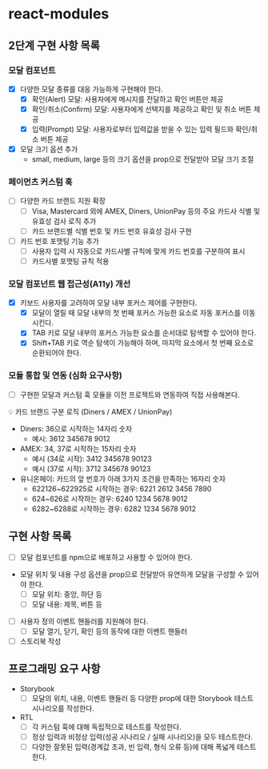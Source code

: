 # react-modules

## 2단계 구현 사항 목록

### 모달 컴포넌트

- [x] 다양한 모달 종류를 대응 가능하게 구현해야 한다.
  - [x] 확인(Alert) 모달: 사용자에게 메시지를 전달하고 확인 버튼만 제공
  - [x] 확인/취소(Confirm) 모달: 사용자에게 선택지를 제공하고 확인 및 취소 버튼 제공
  - [x] 입력(Prompt) 모달: 사용자로부터 입력값을 받을 수 있는 입력 필드와 확인/취소 버튼 제공
- [x] 모달 크기 옵션 추가
  - small, medium, large 등의 크기 옵션을 prop으로 전달받아 모달 크기 조절

### 페이먼츠 커스텀 훅

- [ ] 다양한 카드 브랜드 지원 확장
  - [ ] Visa, Mastercard 외에 AMEX, Diners, UnionPay 등의 주요 카드사 식별 및 유효성 검사 로직 추가
  - [ ] 카드 브랜드별 식별 번호 및 카드 번호 유효성 검사 구현
- [ ] 카드 번호 포맷팅 기능 추가
  - [ ] 사용자 입력 시 자동으로 카드사별 규칙에 맞게 카드 번호를 구분하여 표시
  - [ ] 카드사별 포맷팅 규칙 적용

### 모달 컴포넌트 웹 접근성(A11y) 개선

- [x] 키보드 사용자를 고려하여 모달 내부 포커스 제어를 구현한다.
  - [x] 모달이 열릴 때 모달 내부의 첫 번째 포커스 가능한 요소로 자동 포커스를 이동시킨다.
  - [x] TAB 키로 모달 내부의 포커스 가능한 요소를 순서대로 탐색할 수 있어야 한다.
  - [x] Shift+TAB 키로 역순 탐색이 가능해야 하며, 마지막 요소에서 첫 번째 요소로 순환되어야 한다.

### 모듈 통합 및 연동 (심화 요구사항)

- [ ] 구현한 모달과 커스텀 훅 모듈을 이전 프로젝트와 연동하여 직접 사용해본다.

💡 카드 브랜드 구분 로직 (Diners / AMEX / UnionPay)

- Diners: 36으로 시작하는 14자리 숫자
  - 예시: 3612 345678 9012
- AMEX: 34, 37로 시작하는 15자리 숫자
  - 예시 (34로 시작): 3412 345678 90123
  - 예시 (37로 시작): 3712 345678 90123
- 유니온페이: 카드의 앞 번호가 아래 3가지 조건을 만족하는 16자리 숫자
  - 622126~622925로 시작하는 경우: 6221 2612 3456 7890
  - 624~626로 시작하는 경우: 6240 1234 5678 9012
  - 6282~6288로 시작하는 경우: 6282 1234 5678 9012

## 구현 사항 목록

- [ ] 모달 컴포넌트를 npm으로 배포하고 사용할 수 있어야 한다.
- 모달 위치 및 내용 구성 옵션을 prop으로 전달받아 유연하게 모달을 구성할 수 있어야 한다.
  - [ ] 모달 위치: 중앙, 하단 등
  - [ ] 모달 내용: 제목, 버튼 등
- [ ] 사용자 정의 이벤트 핸들러를 지원해야 한다.
  - [ ] 모달 열기, 닫기, 확인 등의 동작에 대한 이벤트 핸들러
- [ ] 스토리북 작성

## 프로그래밍 요구 사항

- Storybook
  - [ ] 모달의 위치, 내용, 이벤트 핸들러 등 다양한 prop에 대한 Storybook 테스트 시나리오를 작성한다.
- RTL
  - [ ] 각 커스텀 훅에 대해 독립적으로 테스트를 작성한다.
  - [ ] 정상 입력과 비정상 입력(성공 시나리오 / 실패 시나리오)을 모두 테스트한다.
  - [ ] 다양한 잘못된 입력(경계값 초과, 빈 입력, 형식 오류 등)에 대해 폭넓게 테스트한다.
